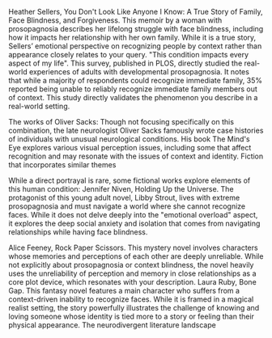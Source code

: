 Heather Sellers, You Don't Look Like Anyone I Know: A True Story of Family, Face Blindness, and Forgiveness. This memoir by a woman with prosopagnosia describes her lifelong struggle with face blindness, including how it impacts her relationship with her own family. While it is a true story, Sellers’ emotional perspective on recognizing people by context rather than appearance closely relates to your query.
"This condition impacts every aspect of my life". This survey, published in PLOS, directly studied the real-world experiences of adults with developmental prosopagnosia. It notes that while a majority of respondents could recognize immediate family, 35% reported being unable to reliably recognize immediate family members out of context. This study directly validates the phenomenon you describe in a real-world setting.

The works of Oliver Sacks: Though not focusing specifically on this combination, the late neurologist Oliver Sacks famously wrote case histories of individuals with unusual neurological conditions. His book The Mind's Eye explores various visual perception issues, including some that affect recognition and may resonate with the issues of context and identity. 
Fiction that incorporates similar themes

While a direct portrayal is rare, some fictional works explore elements of this human condition:
Jennifer Niven, Holding Up the Universe. The protagonist of this young adult novel, Libby Strout, lives with extreme prosopagnosia and must navigate a world where she cannot recognize faces. While it does not delve deeply into the "emotional overload" aspect, it explores the deep social anxiety and isolation that comes from navigating relationships while having face blindness.

Alice Feeney, Rock Paper Scissors. This mystery novel involves characters whose memories and perceptions of each other are deeply unreliable. While not explicitly about prosopagnosia or context blindness, the novel heavily uses the unreliability of perception and memory in close relationships as a core plot device, which resonates with your description.
Laura Ruby, Bone Gap. This fantasy novel features a main character who suffers from a context-driven inability to recognize faces. While it is framed in a magical realist setting, the story powerfully illustrates the challenge of knowing and loving someone whose identity is tied more to a story or feeling than their physical appearance. 
The neurodivergent literature landscape


